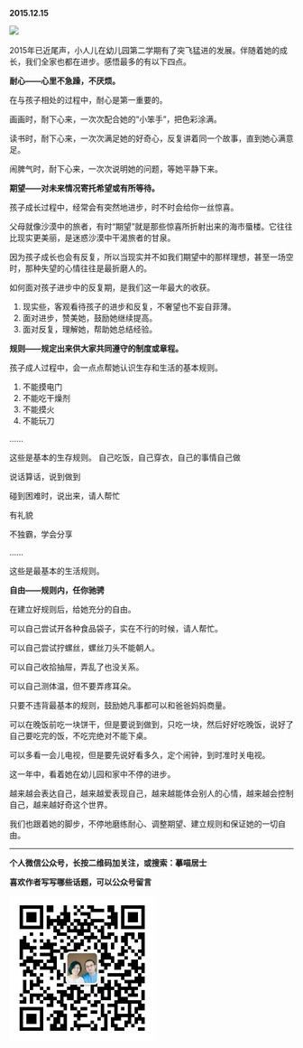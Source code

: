 **2015.12.15**

![](http://upload-images.jianshu.io/upload_images/51001-5eeb613e725a778c.jpg?imageMogr2/auto-orient/strip%7CimageView2/2/w/1240)

2015年已近尾声，小人儿在幼儿园第二学期有了突飞猛进的发展。伴随着她的成长，我们全家也都在进步。感悟最多的有以下四点。

**耐心——心里不急躁，不厌烦。**

在与孩子相处的过程中，耐心是第一重要的。

画画时，耐下心来，一次次配合她的“小笨手”，把色彩涂满。

读书时，耐下心来，一次次满足她的好奇心，反复讲着同一个故事，直到她心满意足。

闹脾气时，耐下心来，一次次说明她的问题，等她平静下来。

**期望——对未来情况寄托希望或有所等待。**

孩子成长过程中，经常会有突然地进步，时不时会给你一丝惊喜。

父母就像沙漠中的旅者，有时“期望”就是那些惊喜所折射出来的海市蜃楼。它往往比现实更美丽，是迷惑沙漠中干渴旅者的甘泉。

因为孩子成长也会有反复，所以当现实并不如我们期望中的那样理想，甚至一场空时，那种失望的心情往往是最折磨人的。

如何面对孩子进步中的反复期，是我们这一年最大的收获。

1. 现实些，客观看待孩子的进步和反复，不奢望也不妄自菲薄。
2. 面对进步，赞美她，鼓励她继续提高。
3. 面对反复，理解她，帮助她总结经验。

**规则——规定出来供大家共同遵守的制度或章程。**

孩子成人过程中，会一点点帮她认识生存和生活的基本规则。

1. 不能摸电门
2. 不能吃干燥剂
3. 不能摸火
4. 不能玩刀

......

这些是基本的生存规则。
自己吃饭，自己穿衣，自己的事情自己做

说话算话，说到做到

碰到困难时，说出来，请人帮忙

有礼貌

不独霸，学会分享

......

这些是最基本的生活规则。

**自由——规则内，任你驰骋**

在建立好规则后，给她充分的自由。

可以自己尝试开各种食品袋子，实在不行的时候，请人帮忙。

可以自己尝试拧螺丝，螺丝刀头不能朝人。

可以自己收拾抽屉，弄乱了也没关系。

可以自己测体温，但不要弄疼耳朵。

只要不违背最基本的规则，鼓励她凡事都可以和爸爸妈妈商量。

可以在晚饭前吃一块饼干，但是要说到做到，只吃一块，然后好好吃晚饭，说好了自己要吃完的饭，不吃完绝对不能下桌。

可以多看一会儿电视，但是要先说好看多久，定个闹钟，到时准时关电视。

这一年中，看着她在幼儿园和家中不停的进步。

越来越会表达自己，越来越爱表现自己，越来越能体会别人的心情，越来越会控制自己，越来越好奇这个世界。

我们也跟着她的脚步，不停地磨练耐心、调整期望、建立规则和保证她的一切自由。

***


**个人微信公众号，长按二维码加关注，或搜索：摹喵居士**

**喜欢作者写写哪些话题，可以公众号留言**

![](https://github.com/jiluofu/jiluofu.github.com/raw/master/momiaojushi/static/qrcode.jpg)
